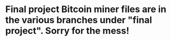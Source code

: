# Final project Bitcoin miner files are in the various branches under "final project". Sorry for the mess!
